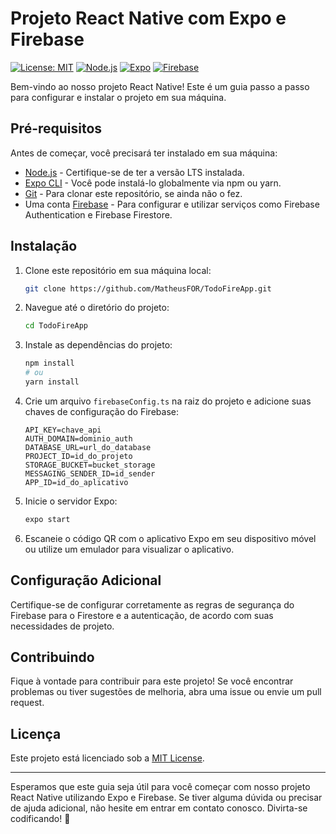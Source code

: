 # Projeto React Native com Expo e Firebase

[![License: MIT](https://img.shields.io/badge/License-MIT-yellow.svg)](https://opensource.org/licenses/MIT)
[![Node.js](https://img.shields.io/badge/Node.js-LTS-brightgreen)](https://nodejs.org/)
[![Expo](https://img.shields.io/badge/Expo-CLI-blue)](https://docs.expo.io/get-started/installation/)
[![Firebase](https://img.shields.io/badge/Firebase-Config-red)](https://firebase.google.com/)

Bem-vindo ao nosso projeto React Native! Este é um guia passo a passo para configurar e instalar o projeto em sua máquina.

## Pré-requisitos

Antes de começar, você precisará ter instalado em sua máquina:

- [Node.js](https://nodejs.org) - Certifique-se de ter a versão LTS instalada.
- [Expo CLI](https://docs.expo.io/get-started/installation/) - Você pode instalá-lo globalmente via npm ou yarn.
- [Git](https://git-scm.com/downloads) - Para clonar este repositório, se ainda não o fez.
- Uma conta [Firebase](https://firebase.google.com/) - Para configurar e utilizar serviços como Firebase Authentication e Firebase Firestore.

## Instalação

1. Clone este repositório em sua máquina local:

    ```bash
    git clone https://github.com/MatheusFOR/TodoFireApp.git
    ```

2. Navegue até o diretório do projeto:

    ```bash
    cd TodoFireApp
    ```

3. Instale as dependências do projeto:

    ```bash
    npm install
    # ou
    yarn install
    ```

4. Crie um arquivo `firebaseConfig.ts` na raiz do projeto e adicione suas chaves de configuração do Firebase:

    ```plaintext
    API_KEY=chave_api
    AUTH_DOMAIN=dominio_auth
    DATABASE_URL=url_do_database
    PROJECT_ID=id_do_projeto
    STORAGE_BUCKET=bucket_storage
    MESSAGING_SENDER_ID=id_sender
    APP_ID=id_do_aplicativo
    ```

5. Inicie o servidor Expo:

    ```bash
    expo start
    ```

6. Escaneie o código QR com o aplicativo Expo em seu dispositivo móvel ou utilize um emulador para visualizar o aplicativo.

## Configuração Adicional

Certifique-se de configurar corretamente as regras de segurança do Firebase para o Firestore e a autenticação, de acordo com suas necessidades de projeto.

## Contribuindo

Fique à vontade para contribuir para este projeto! Se você encontrar problemas ou tiver sugestões de melhoria, abra uma issue ou envie um pull request.

## Licença

Este projeto está licenciado sob a [MIT License](LICENSE).

---

Esperamos que este guia seja útil para você começar com nosso projeto React Native utilizando Expo e Firebase. Se tiver alguma dúvida ou precisar de ajuda adicional, não hesite em entrar em contato conosco. Divirta-se codificando! 🚀
